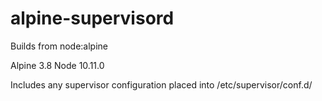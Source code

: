 # alpine-supervisord
Builds from node:alpine

Alpine 3.8
Node 10.11.0

Includes any supervisor configuration placed into /etc/supervisor/conf.d/
